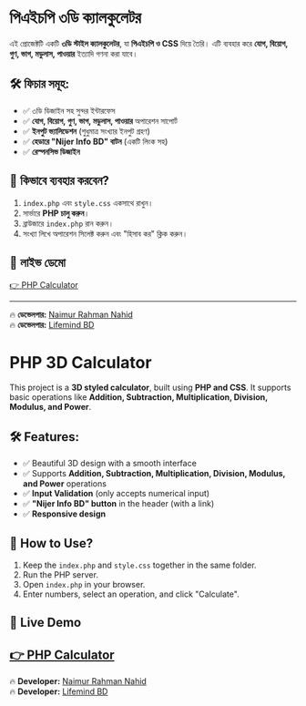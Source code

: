 # পিএইচপি ৩ডি ক্যালকুলেটর

এই প্রোজেক্টটি একটি **৩ডি স্টাইল ক্যালকুলেটর**, যা **পিএইচপি ও CSS** দিয়ে তৈরি। এটি ব্যবহার করে **যোগ, বিয়োগ, গুণ, ভাগ, মডুলাস, পাওয়ার** ইত্যাদি গণনা করা যাবে।

## 🛠️ ফিচার সমূহ:
- ✅ ৩ডি ডিজাইন সহ সুন্দর ইন্টারফেস
- ✅ **যোগ, বিয়োগ, গুণ, ভাগ, মডুলাস, পাওয়ার** অপারেশন সাপোর্ট
- ✅ **ইনপুট ভ্যালিডেশন** (শুধুমাত্র সংখ্যার ইনপুট গ্রহণ)
- ✅ **হেডারে "Nijer Info BD" বাটন** (একটি লিংক সহ)
- ✅ **রেস্পনসিভ ডিজাইন**

## 🚀 কিভাবে ব্যবহার করবেন?
1. `index.php` এবং `style.css` একসাথে রাখুন।
2. সার্ভারে **PHP চালু করুন**।
3. ব্রাউজারে `index.php` রান করুন।
4. সংখ্যা লিখে অপারেশন সিলেক্ট করুন এবং "হিসাব কর" ক্লিক করুন।

## 📌 লাইভ ডেমো
[👉 PHP Calculator](https://serverbot.mooo.com/php-calculator-project.php)

---
🔥 **ডেভেলপার:** [Naimur Rahman Nahid](https://www.nijerinfobd.com/)
<br>🔥 **ডেভেলপার:** [Lifemind BD](https://www.lifemindbd.com/)


# PHP 3D Calculator

This project is a **3D styled calculator**, built using **PHP and CSS**. It supports basic operations like **Addition, Subtraction, Multiplication, Division, Modulus, and Power**.

## 🛠️ Features:
- ✅ Beautiful 3D design with a smooth interface
- ✅ Supports **Addition, Subtraction, Multiplication, Division, Modulus, and Power** operations
- ✅ **Input Validation** (only accepts numerical input)
- ✅ **"Nijer Info BD" button** in the header (with a link)
- ✅ **Responsive design**

## 🚀 How to Use?
1. Keep the `index.php` and `style.css` together in the same folder.
2. Run the PHP server.
3. Open `index.php` in your browser.
4. Enter numbers, select an operation, and click "Calculate".

## 📌 Live Demo
[👉 PHP Calculator](https://serverbot.mooo.com/php-calculator-project.php)
---
🔥 **Developer:** [Naimur Rahman Nahid](https://www.nijerinfobd.com/)
<br> 🔥 **Developer:** [Lifemind BD](https://www.lifemindbd.com/)

